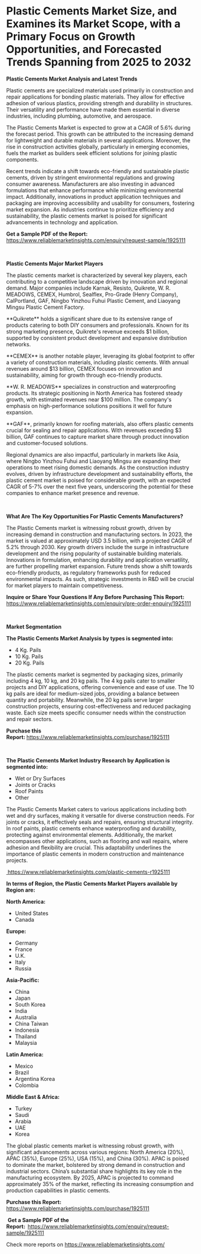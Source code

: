 <p><h1>Plastic Cements Market Size, and Examines its Market Scope, with a Primary Focus on Growth Opportunities, and Forecasted Trends Spanning from 2025 to 2032</h1></p><p><strong>Plastic Cements Market Analysis and Latest Trends</strong></p>
<p><p>Plastic cements are specialized materials used primarily in construction and repair applications for bonding plastic materials. They allow for effective adhesion of various plastics, providing strength and durability in structures. Their versatility and performance have made them essential in diverse industries, including plumbing, automotive, and aerospace.</p><p>The Plastic Cements Market is expected to grow at a CAGR of 5.6% during the forecast period. This growth can be attributed to the increasing demand for lightweight and durable materials in several applications. Moreover, the rise in construction activities globally, particularly in emerging economies, fuels the market as builders seek efficient solutions for joining plastic components.</p><p>Recent trends indicate a shift towards eco-friendly and sustainable plastic cements, driven by stringent environmental regulations and growing consumer awareness. Manufacturers are also investing in advanced formulations that enhance performance while minimizing environmental impact. Additionally, innovations in product application techniques and packaging are improving accessibility and usability for consumers, fostering market expansion. As industries continue to prioritize efficiency and sustainability, the plastic cements market is poised for significant advancements in technology and application.</p></p>
<p><strong>Get a Sample PDF of the Report:&nbsp;</strong> <a href="https://www.reliablemarketinsights.com/enquiry/request-sample/1925111?utm_campaign=2630&utm_medium=2&utm_source=Github&utm_content=ia&utm_term=31032025&utm_id=plastic-cements">https://www.reliablemarketinsights.com/enquiry/request-sample/1925111</a></p>
<p>&nbsp;</p>
<p><strong>Plastic Cements Major Market Players</strong></p>
<p><p>The plastic cements market is characterized by several key players, each contributing to a competitive landscape driven by innovation and regional demand. Major companies include Karnak, Resisto, Quikrete, W. R. MEADOWS, CEMEX, Humbrol, Sealflex, Pro-Grade (Henry Company), CalPortland, GAF, Ningbo Yinzhou Fuhui Plastic Cement, and Liaoyang Mingsu Plastic Cement Factory.</p><p>**Quikrete** holds a significant share due to its extensive range of products catering to both DIY consumers and professionals. Known for its strong marketing presence, Quikrete's revenue exceeds $1 billion, supported by consistent product development and expansive distribution networks.</p><p>**CEMEX** is another notable player, leveraging its global footprint to offer a variety of construction materials, including plastic cements. With annual revenues around $13 billion, CEMEX focuses on innovation and sustainability, aiming for growth through eco-friendly products.</p><p>**W. R. MEADOWS** specializes in construction and waterproofing products. Its strategic positioning in North America has fostered steady growth, with estimated revenues near $100 million. The company's emphasis on high-performance solutions positions it well for future expansion.</p><p>**GAF**, primarily known for roofing materials, also offers plastic cements crucial for sealing and repair applications. With revenues exceeding $3 billion, GAF continues to capture market share through product innovation and customer-focused solutions.</p><p>Regional dynamics are also impactful, particularly in markets like Asia, where Ningbo Yinzhou Fuhui and Liaoyang Mingsu are expanding their operations to meet rising domestic demands. As the construction industry evolves, driven by infrastructure development and sustainability efforts, the plastic cement market is poised for considerable growth, with an expected CAGR of 5-7% over the next five years, underscoring the potential for these companies to enhance market presence and revenue.</p></p>
<p>&nbsp;</p>
<p><strong>What Are The Key Opportunities For Plastic Cements Manufacturers?</strong></p>
<p><p>The Plastic Cements market is witnessing robust growth, driven by increasing demand in construction and manufacturing sectors. In 2023, the market is valued at approximately USD 3.5 billion, with a projected CAGR of 5.2% through 2030. Key growth drivers include the surge in infrastructure development and the rising popularity of sustainable building materials. Innovations in formulation, enhancing durability and application versatility, are further propelling market expansion. Future trends show a shift towards eco-friendly products, as regulatory frameworks push for reduced environmental impacts. As such, strategic investments in R&D will be crucial for market players to maintain competitiveness.</p></p>
<p><strong>Inquire or Share Your Questions If Any Before Purchasing This Report:</strong> <a href="https://www.reliablemarketinsights.com/enquiry/pre-order-enquiry/1925111?utm_campaign=2630&utm_medium=2&utm_source=Github&utm_content=ia&utm_term=31032025&utm_id=plastic-cements">https://www.reliablemarketinsights.com/enquiry/pre-order-enquiry/1925111</a></p>
<p>&nbsp;</p>
<p><strong>Market Segmentation</strong></p>
<p><strong>The Plastic Cements Market Analysis by types is segmented into:</strong></p>
<p><ul><li>4 Kg. Pails</li><li>10 Kg. Pails</li><li>20 Kg. Pails</li></ul></p>
<p><p>The plastic cements market is segmented by packaging sizes, primarily including 4 kg, 10 kg, and 20 kg pails. The 4 kg pails cater to smaller projects and DIY applications, offering convenience and ease of use. The 10 kg pails are ideal for medium-sized jobs, providing a balance between quantity and portability. Meanwhile, the 20 kg pails serve larger construction projects, ensuring cost-effectiveness and reduced packaging waste. Each size meets specific consumer needs within the construction and repair sectors.</p></p>
<p><strong>Purchase this Report:&nbsp;</strong><a href="https://www.reliablemarketinsights.com/purchase/1925111?utm_campaign=2630&utm_medium=2&utm_source=Github&utm_content=ia&utm_term=31032025&utm_id=plastic-cements">https://www.reliablemarketinsights.com/purchase/1925111</a></p>
<p>&nbsp;</p>
<p><strong>The Plastic Cements Market Industry Research by Application is segmented into:</strong></p>
<p><ul><li>Wet or Dry Surfaces</li><li>Joints or Cracks</li><li>Roof Paints</li><li>Other</li></ul></p>
<p><p>The Plastic Cements Market caters to various applications including both wet and dry surfaces, making it versatile for diverse construction needs. For joints or cracks, it effectively seals and repairs, ensuring structural integrity. In roof paints, plastic cements enhance waterproofing and durability, protecting against environmental elements. Additionally, the market encompasses other applications, such as flooring and wall repairs, where adhesion and flexibility are crucial. This adaptability underlines the importance of plastic cements in modern construction and maintenance projects.</p></p>
<p><a href="https://www.reliablemarketinsights.com/plastic-cements-r1925111?utm_campaign=2630&utm_medium=2&utm_source=Github&utm_content=ia&utm_term=31032025&utm_id=plastic-cements">&nbsp;https://www.reliablemarketinsights.com/plastic-cements-r1925111</a></p>
<p><strong>In terms of Region, the Plastic Cements Market Players available by Region are:</strong></p>
<p>
    <p> <strong> North America: </strong>
        <ul>
            <li>United States</li>
            <li>Canada</li>
        </ul>
        </p> 
    <p> <strong> Europe: </strong>
        <ul>
            <li>Germany</li>
            <li>France</li>
            <li>U.K.</li>
            <li>Italy</li>
            <li>Russia</li>
        </ul>
        </p> 
    <p> <strong> Asia-Pacific: </strong>
        <ul>
            <li>China</li>
            <li>Japan</li>
            <li>South Korea</li>
            <li>India</li>
            <li>Australia</li>
            <li>China Taiwan</li>
            <li>Indonesia</li>
            <li>Thailand</li>
            <li>Malaysia</li>
        </ul>
        </p> 
    <p> <strong> Latin America: </strong>
        <ul>
            <li>Mexico</li>
            <li>Brazil</li>
            <li>Argentina Korea</li>
            <li>Colombia</li>
        </ul>
        </p> 
    <p> <strong> Middle East & Africa: </strong>
        <ul>
            <li>Turkey</li>
            <li>Saudi</li>
            <li>Arabia</li>
            <li>UAE</li>
            <li>Korea</li>
        </ul>
    </p>
    </p>
<p><p>The global plastic cements market is witnessing robust growth, with significant advancements across various regions: North America (20%), APAC (35%), Europe (25%), USA (15%), and China (30%). APAC is poised to dominate the market, bolstered by strong demand in construction and industrial sectors. China’s substantial share highlights its key role in the manufacturing ecosystem. By 2025, APAC is projected to command approximately 35% of the market, reflecting its increasing consumption and production capabilities in plastic cements.</p></p>
<p><strong>Purchase this Report: </strong><a href="https://www.reliablemarketinsights.com/purchase/1925111?utm_campaign=2630&utm_medium=2&utm_source=Github&utm_content=ia&utm_term=31032025&utm_id=plastic-cements">https://www.reliablemarketinsights.com/purchase/1925111</a></p>
<p>&nbsp;<strong>Get a Sample PDF of the Report:&nbsp;&nbsp;</strong><a href="https://www.reliablemarketinsights.com/enquiry/request-sample/1925111?utm_campaign=2630&utm_medium=2&utm_source=Github&utm_content=ia&utm_term=31032025&utm_id=plastic-cements">https://www.reliablemarketinsights.com/enquiry/request-sample/1925111</a></p>
<p><strong></strong></p>
<p>Check more reports on <a href="https://www.reliablemarketinsights.com/?utm_campaign=2630&utm_medium=2&utm_source=Github&utm_content=ia&utm_term=31032025&utm_id=plastic-cements">https://www.reliablemarketinsights.com/</a></p>